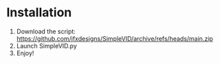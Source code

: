 # Installation
1. Download the script: https://github.com/jfxdesigns/SimpleVID/archive/refs/heads/main.zip 
2. Launch SimpleVID.py
3. Enjoy!

